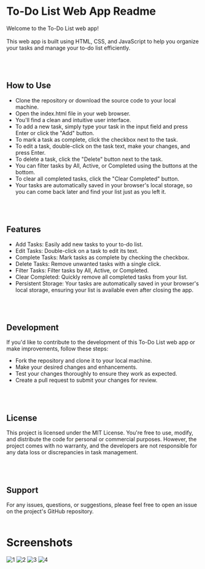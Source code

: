 # To-Do List Web App Readme
<p>Welcome to the To-Do List web app! <br><br> This web app is built using HTML, CSS, and JavaScript to help you organize your tasks and manage your to-do list efficiently.</p>
<br>
<br>

## How to Use
<ul>
  <li>Clone the repository or download the source code to your local machine.</li>
  <li>Open the index.html file in your web browser.</li>
  <li>You'll find a clean and intuitive user interface.</li>
  <li>To add a new task, simply type your task in the input field and press Enter or click the "Add" button.</li>
  <li>To mark a task as complete, click the checkbox next to the task.</li>
  <li>To edit a task, double-click on the task text, make your changes, and press Enter.</li>
  <li>To delete a task, click the "Delete" button next to the task.</li>
  <li>You can filter tasks by All, Active, or Completed using the buttons at the bottom.</li>
  <li>To clear all completed tasks, click the "Clear Completed" button.</li>
  <li>Your tasks are automatically saved in your browser's local storage, so you can come back later and find your list just as you left it.</li>
</ul>
<br>
<br>

## Features
<ul>
  <li>Add Tasks: Easily add new tasks to your to-do list.</li>
  <li>Edit Tasks: Double-click on a task to edit its text.</li>
  <li>Complete Tasks: Mark tasks as complete by checking the checkbox.</li>
  <li>Delete Tasks: Remove unwanted tasks with a single click.</li>
  <li>Filter Tasks: Filter tasks by All, Active, or Completed.</li>
  <li>Clear Completed: Quickly remove all completed tasks from your list.</li>
  <li>Persistent Storage: Your tasks are automatically saved in your browser's local storage, ensuring your list is available even after closing the app.</li>
</ul>
<br>
<br>

## Development
If you'd like to contribute to the development of this To-Do List web app or make improvements, follow these steps:
<ul>
  <li>Fork the repository and clone it to your local machine.</li>
  <li>Make your desired changes and enhancements.</li>
  <li>Test your changes thoroughly to ensure they work as expected.</li>
  <li>Create a pull request to submit your changes for review.</li>
</ul>
<br>
<br>

## License
<p>This project is licensed under the MIT License. You're free to use, modify, and distribute the code for personal or commercial purposes. However, the project comes with no warranty, and the developers are not responsible for any data loss or discrepancies in task management.</p>
<br>
<br>

## Support
For any issues, questions, or suggestions, please feel free to open an issue on the project's GitHub repository.
<br>
<br>

# Screenshots
![1](https://github.com/iamabir04/Oasis-Level-2-Task-3-To-Do-List/assets/108453813/4705d9dd-4b8c-42f7-af6e-f234fe3ac40d)
![2](https://github.com/iamabir04/Oasis-Level-2-Task-3-To-Do-List/assets/108453813/08ef63b3-9ffd-4bc5-8e39-86a6053cdd51)
![3](https://github.com/iamabir04/Oasis-Level-2-Task-3-To-Do-List/assets/108453813/7b41c52d-2daf-47bb-a2e3-4c3a544d54eb)
![4](https://github.com/iamabir04/Oasis-Level-2-Task-3-To-Do-List/assets/108453813/07b49cea-16b7-4bd6-8ae4-73210908df7b)
